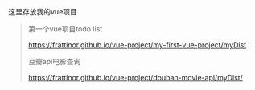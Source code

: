 这里存放我的vue项目
>第一个vue项目todo list
>
>https://frattinor.github.io/vue-project/my-first-vue-project/myDist
>
>豆瓣api电影查询
>
>https://frattinor.github.io/vue-project/douban-movie-api/myDist/
>
